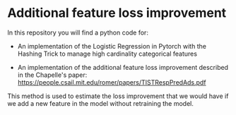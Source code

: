 # Additional feature loss improvement

In this repository you will find a python code for:

- An implementation of the Logistic Regression in Pytorch with the Hashing Trick to manage high cardinality categorical features

- An implementation of the additional feature loss improvement described in the Chapelle's paper: https://people.csail.mit.edu/romer/papers/TISTRespPredAds.pdf

This method is used to estimate the loss improvement that we would have if we add a new feature in the model without retraining the model.
